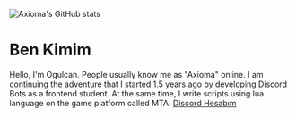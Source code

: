 ![Axioma's GitHub stats](https://github-readme-stats.vercel.app/api?username=Axioma04&show_icons=true&theme=radical)


Ben Kimim
===================

 Hello, I'm Ogulcan. People usually know me as "Axioma" online. I am continuing the adventure that I started 1.5 years ago by developing Discord Bots as a frontend student.
At the same time, I write scripts using lua language on the game platform called MTA.
[Discord Hesabım](https://discord.com/users/867654842028392448)

